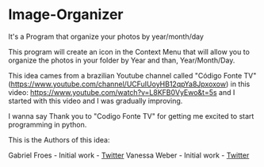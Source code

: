 # Image-Organizer
It's a Program that organize your photos by year/month/day

This program will create an icon in the Context Menu that will allow you to organize the photos in your folder by Year and than, Year/Month/Day.

This idea cames from a brazilian Youtube channel called "Código Fonte TV" (https://www.youtube.com/channel/UCFuIUoyHB12qpYa8Jpxoxow) in this video: https://www.youtube.com/watch?v=L8KFB0VyEwo&t=5s and I started with this video and I was gradually improving.

I wanna say Thank you to "Codigo Fonte TV" for getting me excited to start programming in python.

This is the Authors of this idea:

Gabriel Froes - Initial work - [Twitter](https://www.twitter.com/gabrielfroes) 
Vanessa Weber - Initial work - [Twitter](https://www.twitter.com/nessaweberfroes)



